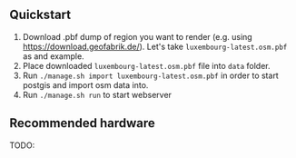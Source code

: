 ## Quickstart

1. Download .pbf dump of region you want to render (e.g. using https://download.geofabrik.de/).
   Let's take `luxembourg-latest.osm.pbf` as and example.
2. Place downloaded `luxembourg-latest.osm.pbf` file into `data` folder.
3. Run `./manage.sh import luxembourg-latest.osm.pbf` in order to start postgis and import osm data into.
4. Run `./manage.sh run` to start webserver


## Recommended hardware
TODO:


